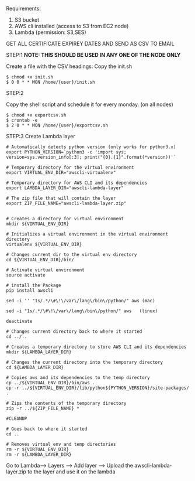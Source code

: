 Requirements:

1. S3 bucket 
2. AWS cli installed (access to S3 from EC2 node)
3. Lambda (permission: S3,SES)



GET ALL CERTIFICATE EXPIREY DATES AND SEND AS CSV TO EMAIL

STEP:1 **NOTE: THIS SHOULD BE USED IN ANY ONE OF THE NODE ONLY**

Create a file with the CSV headings:
Copy the init.sh 


```
$ chmod +x init.sh
$ 0 0 * * MON /home/{user}/init.sh
```


STEP:2

Copy the shell script and schedule it for every monday. (on all nodes)


```
$ chmod +x exportcsv.sh
$ crontab -e
$ 2 0 * * MON /home/{user}/exportcsv.sh

```

STEP:3  Create Lambda layer

```
# Automatically detects python version (only works for python3.x)
export PYTHON_VERSION=`python3 -c 'import sys; version=sys.version_info[:3]; print("{0}.{1}".format(*version))'`

# Temporary directory for the virtual environment
export VIRTUAL_ENV_DIR="awscli-virtualenv"

# Temporary directory for AWS CLI and its dependencies
export LAMBDA_LAYER_DIR="awscli-lambda-layer"

# The zip file that will contain the layer
export ZIP_FILE_NAME="awscli-lambda-layer.zip"


# Creates a directory for virtual environment
mkdir ${VIRTUAL_ENV_DIR}

# Initializes a virtual environment in the virtual environment directory
virtualenv ${VIRTUAL_ENV_DIR}

# Changes current dir to the virtual env directory
cd ${VIRTUAL_ENV_DIR}/bin/

# Activate virtual environment
source activate

# install the Package
pip install awscli

sed -i '' "1s/.*/\#\!\/var\/lang\/bin\/python/" aws (mac)

sed -i "1s/.*/\#\!\/var\/lang\/bin\/python/" aws   (linux)

deactivate

# Changes current directory back to where it started
cd ../..

# Creates a temporary directory to store AWS CLI and its dependencies
mkdir ${LAMBDA_LAYER_DIR}

# Changes the current directory into the temporary directory
cd ${LAMBDA_LAYER_DIR}

# Copies aws and its dependencies to the temp directory
cp ../${VIRTUAL_ENV_DIR}/bin/aws .
cp -r ../${VIRTUAL_ENV_DIR}/lib/python${PYTHON_VERSION}/site-packages/ .

# Zips the contents of the temporary directory
zip -r ../${ZIP_FILE_NAME} *

#CLEANUP

# Goes back to where it started
cd ..

# Removes virtual env and temp directories
rm -r ${VIRTUAL_ENV_DIR}
rm -r ${LAMBDA_LAYER_DIR}

```

Go to Lambda--> Layers --> Add layer --> Upload the awscli-lambda-layer.zip to the layer and use it on the lambda
